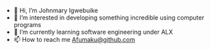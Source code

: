 - 👋 Hi, I’m Johnmary Igwebuike
- 👀 I’m interested in developing something incredible using computer programs
- 🌱 I’m currently learning software engineering under ALX
- 📫 How to reach me Afumaku@github.com

<!---
Afumaku/Afumaku is a ✨ special ✨ repository because its `README.md` (this file) appears on your GitHub profile.
You can click the Preview link to take a look at your changes.
--->
